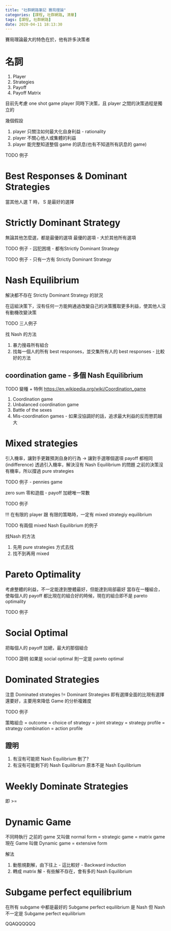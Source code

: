 ```yaml
---
title: "社群網路筆記 賽局理論"
categories: [課程, 社群網路, 清華]
tags: [課程, 社群網路]
date: 2020-04-11 18:13:30
---
```


賽局理論最大的特色在於，他有許多決策者

# 名詞
1. Player
2. Strategies
3. Payoff
4. Payoff Matrix

目前先考慮 one shot game
player 同時下決策，且 player 之間的決策過程是獨立的

幾個假設
1. player 只關注如何最大化自身利益 - rationality
2. player 不關心他人或集體的利益
3. player 能完整知道整個 game 的訊息(也有不知道所有訊息的 game)

TODO 例子

# Best Responses & Dominant Strategies
當其他人選 T 時， S 是最好的選擇

# Strictly Dominant Strategy
無論其他怎麼選，都是最優的選項
最優的選項 - 大於其他所有選項


TODO 例子 - 囚犯困境 - 都有Strictly Dominant Strategy

TODO 例子 - 只有一方有 Strictly Dominant Strategy


# Nash Equilibrium
解決都不存在 Strictly Dominant Strategy 的狀況

在這組決策下，沒有任何一方能夠通過改變自己的決策獲取更多利益，使其他人沒有動機改變決策

TODO 三人例子

找 Nash 的方法
1. 暴力搜尋所有組合
2. 找每一個人的所有 best responses，並交集所有人的 best responses - 比較好的方法

## coordination game - 多個 Nash Equilibrium
TODO 變種 + 特例
https://en.wikipedia.org/wiki/Coordination_game
1. Coordination game
2. Unbalanced coordination game
3. Battle of the sexes
4. Mis-coordination games - 如果沒協調好的話，追求最大利益的反而懲罰越大

# Mixed strategies
引入機率，讓對手更難預測自身的行為 -> 讓對手選哪個選項 payoff 都相同(indifference)
透過引入機率，解決沒有 Nash Equilibrium 的問題
之前的決策沒有機率，所以撐過 pure strategies

TODO 例子 - pennies game

zero sum 零和遊戲 - payoff 加總唯一常數 

TODO 例子

!!! 在有限的 player 跟 有限的策略時，一定有 mixed strategiy equilibrium

TODO 有兩個 mixed Nash Equilibrium 的例子

找Nash 的方法
1. 先用 pure strategies 方式去找
2. 找不到再用 mixed 

# Pareto Optimality
考慮整體的利益，不一定能達到整體最好，但能達到局部最好
當存在一種組合，使每個人的 payoff 都比現在的組合好的時候，現在的組合即不是 pareto optimality

TODO 例子

# Social Optimal
把每個人的 payoff 加總，最大的那個組合

TODO 證明 如果是 social optimal 則一定是 pareto optimal

# Dominated Strategies
注意 Dominated strategies != Dominant Strategies
即有選擇全面的比現有選擇還要好，主要用來降低 Game 的分析複雜度

TODO 例子

策略組合 = outcome = choice of strategy = joint strategy = strategy profile = strategy combination = action profile

## 證明
1. 有沒有可能把 Nash Equilibrium 刪了?
2. 有沒有可能剩下的 Nash Equilibrium 原本不是 Nash Equilibrium

# Weekly Dominate Strategies
即 >=


# Dynamic Game
不同時執行
之前的 game 又叫做 normal form = strategic game = matrix game
現在 Game 叫做 Dynamic game = extensive form

解法
1. 動態規劃解，由下往上 - 這比較好 - Backward induction
2. 轉成 matrix 解 - 有些解不存在，會有多的 Nash Equilibrium

# Subgame perfect equilibrium
在所有 subgame 中都是最好的 
Subgame perfect equilibrium 是 Nash
但 Nash 不一定是 Subgame perfect equilibrium

QQAQQQQQQ